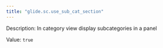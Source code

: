 ```yaml
---
title: "glide.sc.use_sub_cat_section"
---
```


Description: In category view display subcategories in a panel

Value: `true`